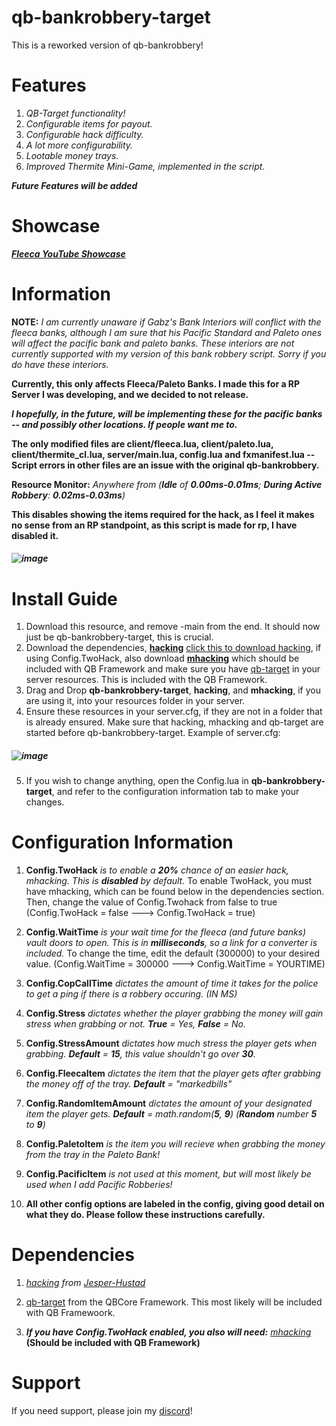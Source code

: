 # qb-bankrobbery-target

This is a reworked version of qb-bankrobbery!

# Features

1. _QB-Target functionality!_
2. _Configurable items for payout._
3. _Configurable hack difficulty._
4. _A lot more configurability._
5. _Lootable money trays._
6. _Improved Thermite Mini-Game, implemented in the script._

_**Future Features will be added**_

# Showcase

_**[Fleeca YouTube Showcase](https://www.youtube.com/watch?v=3g81Nj3t4cc)**_

# Information

**NOTE:** _I am currently unaware if Gabz's Bank Interiors will conflict with the fleeca banks, although I am sure that his Pacific Standard and Paleto ones will affect the pacific bank and paleto banks. These interiors are not currently supported with my version of this bank robbery script. Sorry if you do have these interiors._

**Currently, this only affects Fleeca/Paleto Banks. I made this for a RP Server I was developing, and we decided to not release.**

**_I hopefully, in the future, will be implementing these for the pacific banks -- and possibly other locations. If people want me to._**

**The only modified files are client/fleeca.lua, client/paleto.lua, client/thermite_cl.lua, server/main.lua, config.lua and fxmanifest.lua -- Script errors in other files are an issue with the original qb-bankrobbery.**

**Resource Monitor:** _Anywhere from (**Idle** of **0.00ms-0.01ms**; **During Active Robbery**: **0.02ms-0.03ms**)_
 
**This disables showing the items required for the hack, as I feel it makes no sense from an RP standpoint, as this script is made for rp, I have disabled it.**
##### ![image](https://user-images.githubusercontent.com/95599217/174428190-652b1889-0d26-49c0-924f-4d51c8528df1.png)

# Install Guide

1. Download this resource, and remove -main from the end. It should now just be qb-bankrobbery-target, this is crucial.
2. Download the dependencies, **[hacking](https://github.com/Jesper-Hustad/NoPixel-minigame/tree/main/fivem-script)** [click this to download hacking](https://minhaskamal.github.io/DownGit/#/home?url=https:%2F%2Fgithub.com%2FJesper-Hustad%2FNoPixel-minigame%2Ftree%2Fmain%2Ffivem-script%2Fhacking), if using Config.TwoHack, also download
**[mhacking](https://downgit.github.io/#/home?url=https://github.com/justgreatgaming/FiveM-Scripts-2/tree/master/mhacking)** which should be included with QB Framework and make sure you have [qb-target](https://github.com/qbcore-framework/qb-target) in your server resources. This is included with the QB Framework.
3. Drag and Drop **qb-bankrobbery-target**, **hacking**, and **mhacking**, if you are using it, into your resources folder in your server. 
4. Ensure these resources in your server.cfg, if they are not in a folder that is already ensured. Make sure that hacking, mhacking and qb-target are started before qb-bankrobbery-target. Example of server.cfg: 
##### ![image](https://i.imgur.com/AUh8cdO.png)
5. If you wish to change anything, open the Config.lua in **qb-bankrobbery-target**, and refer to the configuration information tab to make your changes.


# Configuration Information

1. **Config.TwoHack** _is to enable a **20%** chance of an easier hack, mhacking. This is **disabled** by default._
To enable TwoHack, you must have mhacking, which can be found below in the dependencies section. Then, change the value of Config.Twohack from false to true (Config.TwoHack = false ---> Config.TwoHack = true)

2. **Config.WaitTime** _is your wait time for the fleeca (and future banks) vault doors to open. This is in **milliseconds**, so a link for a converter is included._
To change the time, edit the default (300000) to your desired value. (Config.WaitTime = 300000 ---> Config.WaitTime = YOURTIME)

3. **Config.CopCallTime** _dictates the amount of time it takes for the police to get a ping if there is a robbery occuring. (IN MS)_

4. **Config.Stress** _dictates whether the player grabbing the money will gain stress when grabbing or not. **True** = Yes, **False** = No._

5. **Config.StressAmount** _dictates how much stress the player gets when grabbing. **Default** = **15**, this value shouldn't go over **30**._

6. **Config.FleecaItem** _dictates the item that the player gets after grabbing the money off of the tray. **Default** = "markedbills"_

7. **Config.RandomItemAmount** _dictates the amount of your designated item the player gets. **Default** = math.random(**5**, **9**) (**Random** number **5** to **9**)_

8. **Config.PaletoItem** _is the item you will recieve when grabbing the money from the tray in the Paleto Bank!_

9. **Config.PacificItem** _is not used at this moment, but will most likely be used when I add Pacific Robberies!_

10. **All other config options are labeled in the config, giving good detail on what they do. Please follow these instructions carefully.**

# Dependencies 

1. _[hacking](https://github.com/Jesper-Hustad/NoPixel-minigame/tree/main/fivem-script) from [Jesper-Hustad](https://github.com/Jesper-Hustad)_

2. [qb-target](https://github.com/qbcore-framework/qb-target) from the QBCore Framework. This most likely will be included with QB Framewoork. 

3. _***If you have Config.TwoHack enabled, you also will need:*** [mhacking](https://downgit.github.io/#/home?url=https://github.com/justgreatgaming/FiveM-Scripts-2/tree/master/mhacking)_ **(Should be included with QB Framework)**

# Support

If you need support, please join my [discord](https://discord.gg/sYpsygQ7jV)!


